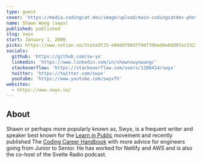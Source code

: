 ```yaml
---
type: guest
cover: 'https://media.codingcat.dev/image/upload/main-codingcatdev-photo/podcast-guest/swyx'
name: Shawn Wang (swyx)
published: published
slug: swyx
start: January 1, 2000
picks: https://www.notion.so/StateOfJS-e99ddf99d7f94f39bed0e0dd97ac5323
socials:
  github: 'https://github.com/sw-yx'
  linkedin: 'https://www.linkedin.com/in/shawnswyxwang/'
  stackoverflow: 'https://stackoverflow.com/users/1106414/swyx'
  twitter: 'https://twitter.com/swyx'
  youtube: 'https://www.youtube.com/swyxTV'
websites:
  - https://www.swyx.io/
---
```


## About

Shawn or perhaps more popularly known as, Swyx, is a frequent writer and speaker best known for the [Learn in Public](https://swyx.io/LIP) movement and recently published The [Coding Career Handbook](https://learninpublic.org/) with more advice for engineers going from Junior to Senior. He has worked for Netlify and AWS and is also the co-host of the Svelte Radio podcast.
